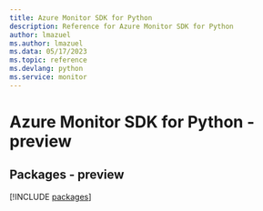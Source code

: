 ```yaml
---
title: Azure Monitor SDK for Python
description: Reference for Azure Monitor SDK for Python
author: lmazuel
ms.author: lmazuel
ms.data: 05/17/2023
ms.topic: reference
ms.devlang: python
ms.service: monitor
---
```

# Azure Monitor SDK for Python - preview
## Packages - preview
[!INCLUDE [packages](monitor-index.md)]